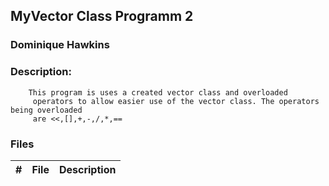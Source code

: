 ## MyVector Class Programm 2
### Dominique Hawkins
### Description: 
		This program is uses a created vector class and overloaded 
         operators to allow easier use of the vector class. The operators being overloaded 
         are <<,[],+,-,/,*,==
### Files
|   #   | File     | Description                      |
| :---: | -------- | -------------------------------- |
